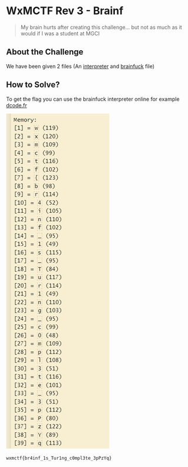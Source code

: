 # WxMCTF Rev 3 - Brainf
> My brain hurts after creating this challenge... but not as much as it would if I was a student at MGCI

## About the Challenge
We have been given 2 files (An [interpreter](interpreter.py) and [brainfuck](program.bf) file)

## How to Solve?
To get the flag you can use the brainfuck interpreter online for example [dcode.fr](https://www.dcode.fr/brainfuck-language)

![flag](images/flag.png)

```
wxmctf{br4inf_1s_Tur1ng_c0mpl3te_3pPzYq}
```